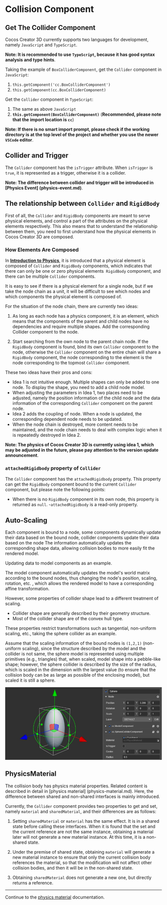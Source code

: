 # Collision Component

## Get The Collider Component

Cocos Creator 3D currently supports two languages ​​for development, namely `JavaScript` and `TypeScript`.

**Note: It is recommended to use `TypeScript`, because it has good syntax analysis and type hints**.

Taking the example of `BoxColliderComponent`, get the `Collider` component in `JavaScript`:

1. `this.getComponent('cc.BoxColliderComponent')`
2. `this.getComponent(cc.BoxColliderComponent)`

Get the `Collider` component in `TypeScript`:

1. The same as above `JavaScript`
2. **`this.getComponent(BoxColliderComponent)`** (**Recommended, please note that the import location is `cc`**)

**Note: If there is no smart import prompt, please check if the working directory is at the top level of the project and whether you use the newer `VSCode` editor**.

## Collider and Trigger

The `Collider` component has the `isTrigger` attribute. When `isTrigger` is `true`, it is represented as a trigger, otherwise it is a collider.

**Note: The difference between collider and trigger will be introduced in [Physics Event] (physics-event.md)**.

## The relationship between `Collider` and `RigidBody`

First of all, the `Collider` and `RigidBody` components are meant to serve physical elements, and control a part of the attributes on the physical elements respectively. This also means that to understand the relationship between them, you need to first understand how the physical elements in Cocos Creator 3D are composed.

### How Elements Are Composed

In [**Introduction to Physics**](physics.md), it is introduced that a physical element is composed of `Collider` and `RigidBody` components, which indicates that there can only be one or zero physical elements` RigidBody` component, and there can be multiple `Collider` components.

It is easy to see if there is a physical element for a single node, but if we take the node chain as a unit, it will be difficult to see which nodes and which components the physical element is composed of.

For the situation of the node chain, there are currently two ideas:

1. As long as each node has a physics component, it is an element, which means that the components of the parent and child nodes have no dependencies and require multiple shapes. Add the corresponding Collider component to the node.

2. Start searching from the own node to the parent chain node. If the `RigidBody` component is found, bind its own `Collider` component to the node, otherwise the `Collider` component on the entire chain will share a ` RigidBody` component, the node corresponding to the element is the node corresponding to the topmost `Collider` component.

These two ideas have their pros and cons:

- Idea 1 is not intuitive enough. Multiple shapes can only be added to one node. To display the shape, you need to add a child node model.
- When adjusting the parameters in Idea 1, two places need to be adjusted, namely the position information of the child node and the data information of the corresponding `Collider` component on the parent node.
- Idea 2 adds the coupling of node. When a node is updated, the corresponding dependent node needs to be updated.
- When the node chain is destroyed, more content needs to be maintained, and the node chain needs to deal with complex logic when it is repeatedly destroyed in Idea 2.

**Note: The physics of Cocos Creator 3D is currently using idea 1, which may be adjusted in the future, please pay attention to the version update announcement**.

### `attachedRigidbody` property of `Collider`

The `Collider` component has the `attachedRigidbody` property. This property can get the `RigidBody` component bound to the current `Collider` component, but please note the following points:

- When there is no `RigidBody` component in its own node, this property is returned as `null`.
-`attachedRigidbody` is a read-only property.

## Auto-Scaling

Each component is bound to a node, some components dynamically update their data based on the bound node, collider components update their data based on the node The information automatically updates the corresponding shape data, allowing collision bodies to more easily fit the rendered model.

Updating data to model components as an example.

The model component automatically updates the model's world matrix according to the bound nodes, thus changing the node's position, scaling, rotation, etc. , which allows the rendered model to have a corresponding affine transformation.

However, some properties of collider shape lead to a different treatment of scaling.

- Collider shape are generally described by their geometry structure.
- Most of the collider shape are of the convex hull type.

These properties restrict transformations such as tangential, non-uniform scaling, etc., taking the sphere collider as an example.

Assume that the scaling information of the bound nodes is `(1,2,1)` (non-uniform scaling), since the structure described by the model and the collider is not  same, the sphere model is represented using multiple primitives (e.g., triangles) that, when scaled, model shape into a pebble-like shape; however, the sphere collider is described by the size of the radius, which is scaled in the dimension with the largest value (to ensure that the collision body can be as large as possible of the enclosing model), but scaled it is still a sphere.

![non-uniform-scale](img/collider-non-uniform-scale.jpg)

## PhysicsMaterial

The collision body has physics material properties. Related content is described in detail in [physics material] (physics-material.md). Here, the difference between shared and non-shared interfaces is mainly introduced.

Currently, the `Collider` component provides two properties to get and set, namely `material` and `sharedMaterial`, and their differences are as follows:

1. Setting `sharedMaterial` or `material` has the same effect. It is in a shared state before calling these interfaces. When it is found that the set and the current reference are not the same instance, obtaining a material later will not generate a new material instance. At this time, it is a non-shared state.

2. Under the premise of shared state, obtaining `material` will generate a new material instance to ensure that only the current collision body references the material, so that the modification will not affect other collision bodies, and then it will be in the non-shared state.

3. Obtaining `sharedMaterial` does not generate a new one, but directly returns a reference.

---

Continue to the [physics material](physics-material.md) documentation.
